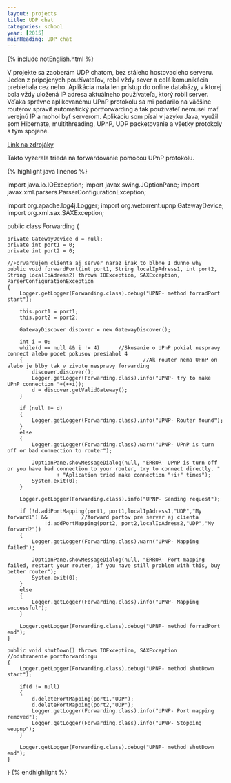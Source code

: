 ```yaml
---
layout: projects
title: UDP chat
categories: school
year: [2015]
mainHeading: UDP chat
---
```


{% include notEnglish.html %}

V projekte sa zaoberám UDP chatom, bez stáleho hostovacieho serveru. Jeden z pripojených používateľov, robil vždy sever a celá komunikácia prebiehala cez neho. Aplikácia mala len prístup do online databázy, v ktorej bola vždy uložená IP adresa aktuálneho používateľa, ktorý robil server. Vďaka správne aplikovanému UPnP protokolu sa mi podarilo na väčšine routerov spraviť automatický portforwarding a tak používateľ nemusel mať verejnú IP a mohol byť serverom. Aplikáciu som písal v jazyku Java, využil som Hibernate, multithreading, UPnP, UDP packetovanie a všetky protokoly s tým spojené.

<a href="/">Link na zdrojáky</a>

Takto vyzerala trieda na forwardovanie pomocou UPnP protokolu. 



{% highlight java linenos %}

import java.io.IOException;
import javax.swing.JOptionPane;
import javax.xml.parsers.ParserConfigurationException;

import org.apache.log4j.Logger;
import org.wetorrent.upnp.GatewayDevice;
import org.xml.sax.SAXException;


public class Forwarding {
	
	private GatewayDevice d = null;
	private int port1 = 0;
	private int port2 = 0;
	
	//Forvardujem clienta aj server naraz inak to blbne I dunno why
	public void forwardPort(int port1, String localIpAdress1, int port2, String localIpAdress2) throws IOException, SAXException, ParserConfigurationException
	{
		Logger.getLogger(Forwarding.class).debug("UPNP- method forradPort start");		
		
		this.port1 = port1;
		this.port2 = port2;
		
		GatewayDiscover discover = new GatewayDiscover();
				
		int i = 0;
		while(d == null && i != 4)		//Skusanie o UPnP pokial nespravy connect alebo pocet pokusov presiahol 4
		{										//Ak router nema UPnP on alebo je blby tak v zivote nespravy forwarding
			discover.discover();
			Logger.getLogger(Forwarding.class).info("UPNP- try to make UPnP connection "+(++i));
			d = discover.getValidGateway();
		}
		
		if (null != d) 
		{		   
			Logger.getLogger(Forwarding.class).info("UPNP- Router found");
		} 
		else 
		{			
			Logger.getLogger(Forwarding.class).warn("UPNP- UPnP is turn off or bad connection to router");
			
			JOptionPane.showMessageDialog(null, "ERROR- UPnP is turn off or you have bad connection to your router, try to connect directly. "
					+ "Aplication tried make connection "+i+" times");
			System.exit(0);		    
		}				 
					
		Logger.getLogger(Forwarding.class).info("UPNP- Sending request");
		
		if (!d.addPortMapping(port1, port1,localIpAdress1,"UDP","My forward1") && 			//forward portov pre server aj clienta
				!d.addPortMapping(port2, port2,localIpAdress2,"UDP","My forward2")) 
		{
			Logger.getLogger(Forwarding.class).warn("UPNP- Mapping failed");
			
			JOptionPane.showMessageDialog(null, "ERROR- Port mapping failed, restart your router, if you have still problem with this, buy better router");
			System.exit(0);
		} 
		else
		{	
			Logger.getLogger(Forwarding.class).info("UPNP- Mapping successful");			       
		}
		
		Logger.getLogger(Forwarding.class).debug("UPNP- method forradPort end");
	}
	
	public void shutDown() throws IOException, SAXException		//odstranenie portforwardingu
	{
		Logger.getLogger(Forwarding.class).debug("UPNP- method shutDown start");
		
		if(d != null)
		{
			d.deletePortMapping(port1,"UDP");
			d.deletePortMapping(port2,"UDP");
			Logger.getLogger(Forwarding.class).info("UPNP- Port mapping removed");
			Logger.getLogger(Forwarding.class).info("UPNP- Stopping weupnp");
		}				
		
		Logger.getLogger(Forwarding.class).debug("UPNP- method shutDown end");
	}	
}
{% endhighlight %}

